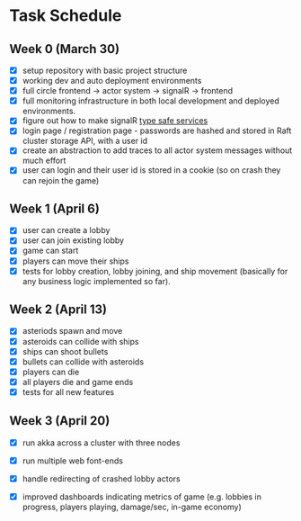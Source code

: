 # Task Schedule

## Week 0 (March 30)

- [x] setup repository with basic project structure
- [x] working dev and auto deployment environments
- [x] full circle frontend -> actor system -> signalR -> frontend
- [x] full monitoring infrastructure in both local development and deployed environments.
- [x] figure out how to make signalR [type safe services](https://kristoffer-strube.dk/post/typed-signalr-clients-making-type-safe-real-time-communication-in-dotnet/)
- [x] login page / registration page - passwords are hashed and stored in Raft cluster storage API, with a user id
- [x] create an abstraction to add traces to all actor system messages without much effort
- [x] user can login and their user id is stored in a cookie (so on crash they can rejoin the game)

## Week 1 (April 6)

- [x] user can create a lobby
- [x] user can join existing lobby
- [x] game can start
- [x] players can move their ships
- [x] tests for lobby creation, lobby joining, and ship movement (basically for any business logic implemented so far).

## Week 2 (April 13)

- [x] asteriods spawn and move
- [x] asteroids can collide with ships
- [x] ships can shoot bullets
- [x] bullets can collide with asteroids
- [x] players can die
- [x] all players die and game ends
- [x] tests for all new features

## Week 3 (April 20)

- [x] run akka across a cluster with three nodes
- [x] run multiple web font-ends
- [x] handle redirecting of crashed lobby actors
- [x] improved dashboards indicating metrics of game (e.g. lobbies in progress, players playing, damage/sec, in-game economy)

